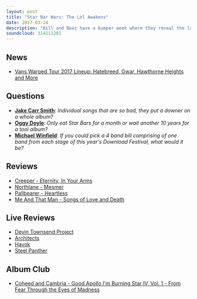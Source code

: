 ```yaml
---
layout: post
title: "Star Bar Wars: The Lol Awakens"
date: 2017-03-24
description: "Hill and Beez have a bumper week where they reveal the launch of That's Not Metal Radio, discuss the controversial Warped Tour line-up for 2017, there's the review of Creeper's Eternity In Your Arms, Northlane's surprise album drop Mesmer and the new albums from Pallbearer and Nergal from Behemoth's new project, Me And That Man. Throw in a very special Album Club on Coheed & Cambria's Good Apollo, I'm Burning Star IV, Volume One: From Fear Through the Eyes of Madness and a whole host of lols and you have one hell of a That's Not Metal."
soundcloud: 314211201
---
```


## News

- [Vans Warped Tour 2017 Lineup: Hatebreed, Gwar, Hawthorne Heights and More](http://www.billboard.com/articles/news/7736475/vans-warped-tour-2017-lineup-hatebreed-gwar-hawthorne-height)


## Questions

- **[Jake Carr Smith](https://www.facebook.com/thatsnotmetalpodcast/photos/a.1814755825417620.1073741828.1814737015419501/2074019822824551/?type=3&comment_id=2074026706157196&comment_tracking=%7B%22tn%22%3A%22R9%22%7D)**: *Individual songs that are so bad, they put a downer on a whole album?*
- **[Oggy Doyle](https://www.facebook.com/thatsnotmetalpodcast/photos/a.1814755825417620.1073741828.1814737015419501/2074019822824551/?type=3&comment_id=2074029976156869&comment_tracking=%7B%22tn%22%3A%22R9%22%7D)**: *Only eat Star Bars for a month or wait another 10 years for a tool album?*
- **[Michael Winfield](https://www.facebook.com/thatsnotmetalpodcast/photos/a.1814755825417620.1073741828.1814737015419501/2074019822824551/?type=3&comment_id=2074032876156579&comment_tracking=%7B%22tn%22%3A%22R9%22%7D)**: *If you could pick a 4 band bill comprising of one band from each stage of this year's Download Festival, what would it be?*


## Reviews

- [Creeper - Eternity, In Your Arms](https://itunes.apple.com/gb/album/eternity-in-your-arms/id1156935536)
- [Northlane - Mesmer](https://itunes.apple.com/gb/album/mesmer/id1217634858)
- [Pallbearer - Heartless](https://itunes.apple.com/gb/album/heartless/id1197333437)
- [Me And That Man - Songs of Love and Death](https://itunes.apple.com/gb/album/songs-of-love-and-death/id1185006399)


## Live Reviews

- [Devin Townsend Project](http://www.songkick.com/concerts/27511499-devin-townsend-project-at-eventim-apollo)
- [Architects](http://www.songkick.com/concerts/28559364-architects-at-roxy-theatre)
- [Havok](http://www.songkick.com/concerts/29205224-havok-at-whisky-a-go-go)
- [Steel Panther](http://www.songkick.com/concerts/28953434-steel-panther-at-roxy-theatre)


## Album Club

- [Coheed and Cambria - Good Apollo I'm Burning Star IV, Vol. 1 - From Fear Through the Eyes of Madness](https://itunes.apple.com/gb/album/good-apollo-im-burning-star-iv-vol-1-from-fear-through/id307654866)
